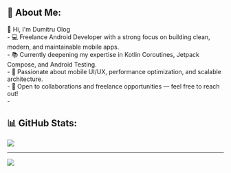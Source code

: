 ## 💫 About Me:
👋 Hi, I'm Dumitru Olog <br>-
💻 Freelance Android Developer with a strong focus on building clean, modern, and maintainable mobile apps. <br>-
📚 Currently deepening my expertise in Kotlin Coroutines, Jetpack Compose, and Android Testing. <br>-
🚀 Passionate about mobile UI/UX, performance optimization, and scalable architecture. <br>-
🤝 Open to collaborations and freelance opportunities — feel free to reach out! <br>-

## 📊 GitHub Stats:
![](https://github-readme-stats.vercel.app/api/top-langs/?username=ologdm&theme=default&hide_border=false&include_all_commits=true&count_private=true&layout=compact)


---
[![](https://visitcount.itsvg.in/api?id=ologdm&icon=1&color=0)](https://visitcount.itsvg.in)


<!-- 
## 💻 Tech Stack:
![Kotlin](https://img.shields.io/badge/kotlin-%237F52FF.svg?style=for-the-badge&logo=kotlin&logoColor=white) ![Java](https://img.shields.io/badge/java-%23ED8B00.svg?style=for-the-badge&logo=openjdk&logoColor=white)


#### 🔝 Top Contributed Repo
![](https://github-contributor-stats.vercel.app/api?username=ologdm&limit=5&theme=dark&combine_all_yearly_contributions=true)

-->


<!-- Proudly created with GPRM ( https://gprm.itsvg.in ) -->

<!--
**ologdm/ologdm** is a ✨ _special_ ✨ repository because its `README.md` (this file) appears on your GitHub profile.

Here are some ideas to get you started:

- 🌱 I’ve started studying java programming in Apr 2023 and after few months also Android SDK
- 🌱 I’m currently learning 


- 🔭 I’m currently working on ...
- 👯 I’m looking to collaborate on ...
- 🤔 I’m looking for help with ...
- 💬 Ask me about ...
- 📫 How to reach me: ...
- 😄 Pronouns: ...
- ⚡ Fun fact: ...
-->
